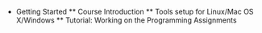 * Getting Started
** Course Introduction
** Tools setup for Linux/Mac OS X/Windows
** Tutorial: Working on the Programming Assignments
